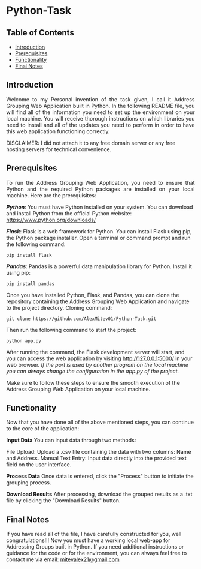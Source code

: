 # Python-Task

## Table of Contents
- [Introduction](#intro)
- [Prerequisites](#prerequisites)
- [Functionality](#functionality)
- [Final Notes](#final-notes)

## Introduction
<p align="justify">
Welcome to my Personal invention of the task given, I call it Address Grouping Web Application built in Python. 
In the following README file, you will find all of the information you need to set up the environment on your local machine. 
You will receive thorough instructions on which libraries you need to install and all of the updates you need to perform in order to have this web application functioning correctly. 

<div>DISCLAIMER:
I did not attach it to any free domain server or any free hosting servers for technical convenience.
</div>

## Prerequisites
<p align="justify">
To run the Address Grouping Web Application, you need to ensure that Python and the required Python packages are installed on your local machine. Here are the prerequisites:

***Python***: You must have Python installed on your system. You can download and install Python from the official Python website: https://www.python.org/downloads/

***Flask***: Flask is a web framework for Python. You can install Flask using pip, the Python package installer. Open a terminal or command prompt and run the following command:

```
pip install flask
```


***Pandas***: Pandas is a powerful data manipulation library for Python. Install it using pip:


```
pip install pandas
```


Once you have installed Python, Flask, and Pandas, you can clone the repository containing the Address Grouping Web Application and navigate to the project directory. Cloning command:



```
git clone https://github.com/AlexMitev01/Python-Task.git
```

Then run the following command to start the project:


```
python app.py
```


After running the command, the Flask development server will start, and you can access the web application by visiting http://127.0.0.1:5000/ in your web browser. 
<i>If the port is used by another program on the local machine you can always change the configuration in the app.py of the project.</i>

Make sure to follow these steps to ensure the smooth execution of the Address Grouping Web Application on your local machine.

## Functionality
Now that you have done all of the above mentioned steps, you can continue to the core of the application:

**Input Data**
You can input data through two methods:

File Upload: Upload a .csv file containing the data with two columns: Name and Address.
Manual Text Entry: Input data directly into the provided text field on the user interface.

**Process Data**
Once data is entered, click the "Process" button to initiate the grouping process.

**Download Results**
After processing, download the grouped results as a .txt file by clicking the "Download Results" button.

## Final Notes
If you have read all of the file, I have carefully constructed for you, well congratulations!!! Now you must have a working local web-app for Addressing Groups built in Python. 
If you need additional instructions or guidance for the code or for the environment, you can always feel free to contact me via email: mitevalex21@gmail.com
